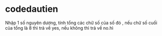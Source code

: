 # codedautien
Nhập 1 số nguyên dương, tính tổng các chữ số của số đó , nếu chữ số cuối của tổng là 8 thì trả về yes, nếu không thì trả về no.hì 
